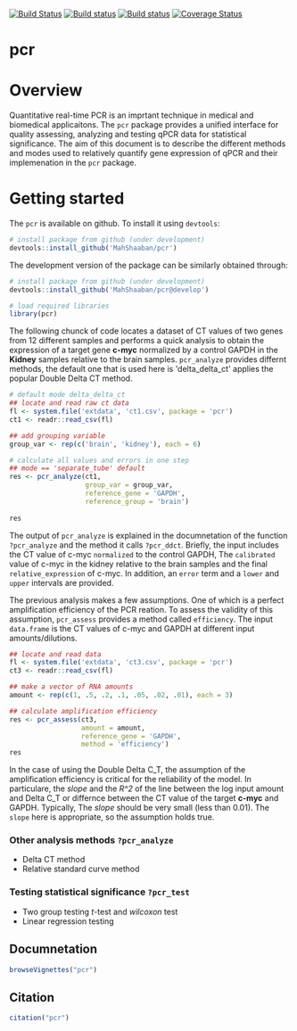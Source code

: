 [![Build Status](https://travis-ci.org/MahShaaban/pcr.svg?branch=master)](https://travis-ci.org/MahShaaban/pcr)
[![Build status](https://ci.appveyor.com/api/projects/status/y9hfiwwc390cce28?svg=true)](https://ci.appveyor.com/project/MahShaaban/pcr)
[![Build status](https://ci.appveyor.com/api/projects/status/y9hfiwwc390cce28/branch/master?svg=true)](https://ci.appveyor.com/project/MahShaaban/pcr/branch/master)
[![Coverage Status](https://img.shields.io/codecov/c/github/MahShaaban/pcr/master.svg)](https://codecov.io/github/MahShaaban/pcr?branch=master)

# pcr  

# Overview  

Quantitative real-time PCR is an imprtant technique in medical and biomedical applicaitons. The `pcr` package provides a unified interface for quality assessing, analyzing and testing qPCR data for statistical significance. The aim of this document is to describe the different methods and modes used to relatively quantify gene expression of qPCR and their implemenation in the `pcr` package.  

# Getting started 

The `pcr` is available on github. To install it using `devtools`:  

```r
# install package from github (under development)
devtools::install_github('MahShaaban/pcr')
```

The development version of the package can be similarly obtained through:  

```r
# install package from github (under development)
devtools::install_github('MahShaaban/pcr@develop')
```

```r
# load required libraries
library(pcr)
```

The following chunck of code locates a dataset of CT values of two genes from 12 different samples and performs a quick analysis to obtain the expression of a target gene **c-myc** normalized by a control GAPDH in the **Kidney** samples relative to the brain samples. `pcr_analyze` provides differnt methods, the default one that is used here is 'delta_delta_ct' applies the popular Double Delta CT method.  

```r
# default mode delta_delta_ct
## locate and read raw ct data
fl <- system.file('extdata', 'ct1.csv', package = 'pcr')
ct1 <- readr::read_csv(fl)

## add grouping variable
group_var <- rep(c('brain', 'kidney'), each = 6)

# calculate all values and errors in one step
## mode == 'separate_tube' default
res <- pcr_analyze(ct1,
                   group_var = group_var,
                   reference_gene = 'GAPDH',
                   reference_group = 'brain')
  
res
```

The output of `pcr_analyze` is explained in the documnetation of the function `?pcr_analyze` and the method it calls `?pcr_ddct`. Briefly, the input includes the CT value of c-myc `normalized` to the control GAPDH, The `calibrated` value of c-myc in the kidney relative to the brain samples and the final `relative_expression` of c-myc. In addition, an `error` term and a `lower` and `upper` intervals are provided.  

The previous analysis makes a few assumptions. One of which is a perfect amplification efficiency of the PCR reation. To assess the validity of this assumption, `pcr_assess` provides a method called `efficiency`. The input `data.frame` is the CT values of c-myc and GAPDH at different input amounts/dilutions.  

```r
## locate and read data
fl <- system.file('extdata', 'ct3.csv', package = 'pcr')
ct3 <- readr::read_csv(fl)

## make a vector of RNA amounts
amount <- rep(c(1, .5, .2, .1, .05, .02, .01), each = 3)

## calculate amplification efficiency
res <- pcr_assess(ct3,
                  amount = amount,
                  reference_gene = 'GAPDH',
                  method = 'efficiency')
res
```

In the case of using the Double Delta C_T, the assumption of the amplification efficiency is critical for the reliability of the model. In particulare, the *slope* and the *R^2* of the line between the log input amount and Delta C_T or differnce between the CT value of the target **c-myc** and GAPDH. Typically, The *slope* should be very small (less than 0.01). The `slope` here is appropriate, so the assumption holds true.  

### Other analysis methods `?pcr_analyze`  

* Delta CT method  
* Relative standard curve method  

### Testing statistical significance `?pcr_test`  

* Two group testing *t*-test and *wilcoxon* test  
* Linear regression testing  

## Documnetation  

```r
browseVignettes("pcr")
```  

## Citation  

```r
citation("pcr")
```
